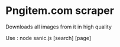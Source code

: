 # Pngitem.com scraper

Downloads all images from it in high quality

Use : node sanic.js [search] [page]
